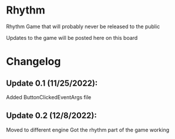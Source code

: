 # Rhythm

Rhythm Game that will probably never be released to the public


Updates to the game will be posted here on this board


# Changelog

## Update 0.1 (11/25/2022):

Added ButtonClickedEventArgs file

## Update 0.2 (12/8/2022):

Moved to different engine
Got the rhythm part of the game working
